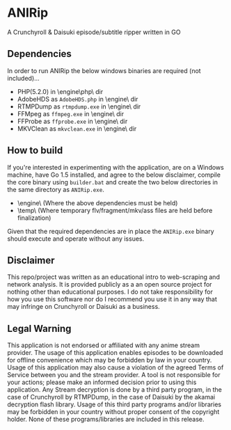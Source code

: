 # ANIRip
A Crunchyroll & Daisuki episode/subtitle ripper written in GO

## Dependencies
In order to run ANIRip the below windows binaries are required (not included)...
- PHP(5.2.0) in \engine\php\ dir
- AdobeHDS as ```AdobeHDS.php``` in \engine\ dir
- RTMPDump as ```rtmpdump.exe``` in \engine\ dir
- FFMpeg as ```ffmpeg.exe``` in \engine\ dir
- FFProbe as ```ffprobe.exe``` in \engine\ dir
- MKVClean as ```mkvclean.exe``` in \engine\ dir

## How to build
If you're interested in experimenting with the application, are on a Windows machine, have Go 1.5 installed, and agree to the below disclaimer, compile the core binary using ```builder.bat``` and create the two below directories in the same directory as ```ANIRip.exe```.

- \engine\ (Where the above dependencies must be held)
- \temp\ (Where temporary flv/fragment/mkv/ass files are held before finalization)

Given that the required dependencies are in place the ```ANIRip.exe``` binary should execute and operate without any issues.

## Disclaimer
This repo/project was written as an educational intro to web-scraping and network analysis. It is provided publicly as a an open source project for nothing other than educational purposes. I do not take responsibility for how you use this software nor do I recommend you use it in any way that may infringe on Crunchyroll or Daisuki as a business.

## Legal Warning
This application is not endorsed or affiliated with any anime stream provider. The usage of this application enables episodes to be downloaded for offline convenience which may be forbidden by law in your country. Usage of this application may also cause a violation of the agreed Terms of Service between you and the stream provider. A tool is not responsible for your actions; please make an informed decision prior to using this application. Any Stream decryption is done by a third party program, in the case of Crunchyroll by RTMPDump, in the case of Daisuki by the akamai decryption flash library. Usage of this third party programs and/or libraries may be forbidden in your country without proper consent of the copyright holder. None of these programs/libraries are included in this release.
